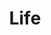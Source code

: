 ---
title: "Life"
layout: category
permalink: /categories/Life/ # url
author_profile: true
taxonomy: Life
sidebar:
  nav: "Life"
---
